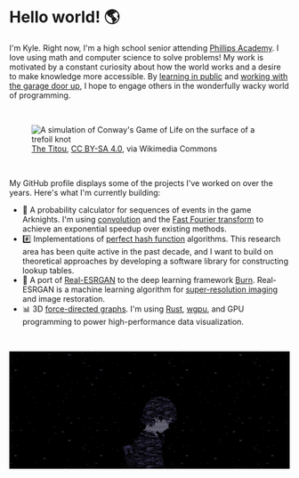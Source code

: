 # Hello world! 🌎

I'm Kyle. Right now, I'm a high school senior attending [Phillips Academy](https://www.andover.edu/). I love using math and computer science to solve problems! My work is motivated by a constant curiosity about how the world works and a desire to make knowledge more accessible. By [learning in public](https://www.swyx.io/learn-in-public) and [working with the garage door up](https://notes.andymatuschak.org/Work_with_the_garage_door_up), I hope to engage others in the wonderfully wacky world of programming.

<br>

<p align="center">
    <figure>
        <img src="./cgol.gif" alt="A simulation of Conway's Game of Life on the surface of a trefoil knot">
        <figcaption>
            <a href="https://commons.wikimedia.org/wiki/File:Trefoil_knot_conways_game_of_life_without_background_and_fitting.gif">The Titou</a>,
            <a href="https://creativecommons.org/licenses/by-sa/4.0">CC BY-SA 4.0</a>,
            via Wikimedia Commons
        </figcaption>
    </figure>
</p>

<br>

My GitHub profile displays some of the projects I've worked on over the years. Here's what I'm currently building:

- 🧮 A probability calculator for sequences of events in the game Arknights. I'm using [convolution](https://en.wikipedia.org/wiki/Convolution) and the [Fast Fourier transform](https://en.wikipedia.org/wiki/Fast_Fourier_transform) to achieve an exponential speedup over existing methods.
- #️⃣ Implementations of [perfect hash function](https://en.wikipedia.org/wiki/Perfect_hash_function) algorithms. This research area has been quite active in the past decade, and I want to build on theoretical approaches by developing a software library for constructing lookup tables.
- 🤖 A port of [Real-ESRGAN](https://github.com/xinntao/Real-ESRGAN) to the deep learning framework [Burn](https://burn.dev/). Real-ESRGAN is a machine learning algorithm for [super-resolution imaging](https://en.wikipedia.org/wiki/Super-resolution_imaging) and image restoration.
- 📊 3D [force-directed graphs](https://en.wikipedia.org/wiki/Force-directed_graph_drawing). I'm using [Rust](https://www.rust-lang.org/), [wgpu](https://wgpu.rs/), and GPU programming to power high-performance data visualization.

<br>

<p align="center">
    <img src="./footer.png" alt="Iwakura Lain">
</p>
